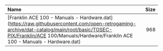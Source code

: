 |Name|Size|
|:---|---:|
|[Franklin ACE 100 - Manuals - Hardware.dat](https://raw.githubusercontent.com/open-retrogaming-archive/dat-catalog/main/root/basic/TOSEC-PIX/Franklin/ACE 100/Manuals/Hardware/Franklin ACE 100 - Manuals - Hardware.dat)|968|
